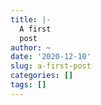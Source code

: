 ```yaml
---
title: |-
  A first
  post
author: ~
date: '2020-12-10'
slug: a-first-post
categories: []
tags: []
---
```

